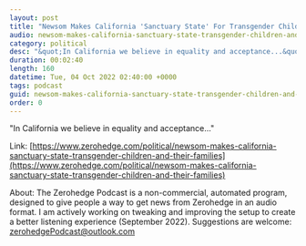 ```yaml
---
layout: post
title: "Newsom Makes California 'Sanctuary State' For Transgender Children And Their Families"
audio: newsom-makes-california-sanctuary-state-transgender-children-and-their-families-0
category: political
desc: "&quot;In California we believe in equality and acceptance...&quot;"
duration: 00:02:40
length: 160
datetime: Tue, 04 Oct 2022 02:40:00 +0000
tags: podcast
guid: newsom-makes-california-sanctuary-state-transgender-children-and-their-families-0
order: 0
---
```

&quot;In California we believe in equality and acceptance...&quot;

Link: [https://www.zerohedge.com/political/newsom-makes-california-sanctuary-state-transgender-children-and-their-families](https://www.zerohedge.com/political/newsom-makes-california-sanctuary-state-transgender-children-and-their-families)

About: The Zerohedge Podcast is a non-commercial, automated program, designed to give people a way to get news from Zerohedge in an audio format.  I am actively working on tweaking and improving the setup to create a better listening experience (September 2022).  Suggestions are welcome: [zerohedgePodcast@outlook.com](mailto:zerohedgePodcast@outlook.com)